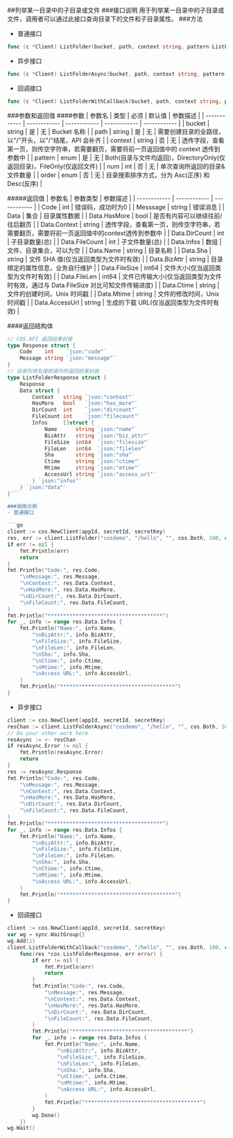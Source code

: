 ##列举某一目录中的子目录或文件
###接口说明
用于列举某一目录中的子目录或文件，调用者可以通过此接口查询目录下的文件和子目录属性。
###方法
- 普通接口

```go
func (c *Client) ListFolder(bucket, path, context string, pattern ListPattern, num int, order ListOrder) (*ListFolderResponse, error)
```

- 异步接口

```go
func (c *Client) ListFolderAsync(bucket, path, context string, pattern ListPattern, num int, order ListOrder) <-chan *ListFolderAsyncResponse
```

- 回调接口

```go
func (c *Client) ListFolderWithCallback(bucket, path, context string, pattern ListPattern, num int, order ListOrder, callback func(*ListFolderResponse, error))
```

###参数和返回值
####参数
| 参数名  | 类型  | 必须  | 默认值  | 参数描述  |
| ------------ | ------------ | ------------ | ------------ | ------------ |
| bucket  | string  | 是  | 无  | Bucket 名称  |
| path  | string  | 是  | 无  | 需要创建目录的全路径，以"/"开头，以"/"结尾，API 会补齐 |
| context  | string  | 否  | 无  | 透传字段，查看第一页，则传空字符串，若需要翻页，需要将前一页返回值中的 context 透传到参数中  |
| pattern  | enum  | 是  | 无  | Both(目录与文件均返回)，DirectoryOnly(仅返回目录)，FileOnly(仅返回文件)  |
| num  | int  | 否  | 无  | 单次查询所返回的目录&文件数量  |
| order  | enum  | 否  | 无  | 目录搜索排序方式，分为 Asc(正序) 和 Desc(反序)  |

#####返回值
| 参数名  | 参数类型  | 参数描述  |
| ------------ | ------------ | ------------ |
| Code  | int  | 错误码，成功时为0   |
| Messsage  | string  | 错误消息  |
| Data  | 集合  | 目录属性数据  |
| Data.HasMore  | bool  | 是否有内容可以继续往前/往后翻页  |
| Data.Context  | string  | 透传字段，查看第一页，则传空字符串，若需要翻页，需要将前一页返回值中的context透传到参数中  |
| Data.DirCount  | int  | 子目录数量(总)   |
| Data.FileCount  | int  | 子文件数量(总)   |
| Data.Infos  | 数组  | 文件、目录集合，可以为空  |
| Data.Name  | string  | 目录名称  |
| Data.Sha  | string  | 文件 SHA 值(仅当返回类型为文件时有效)  |
| Data.BizAttr  | string  | 目录绑定的属性信息，业务自行维护  |
| Data.FileSize  | int64  | 文件大小(仅当返回类型为文件时有效)  |
| Data.FileLen  | int64  | 文件已传输大小(仅当返回类型为文件时有效，通过与 Data.FileSize 对比可知文件传输进度)  |
| Data.Ctime  | string  | 文件的创建时间，Unix 时间戳  |
| Data.Mtime  | string  | 文件的修改时间，Unix 时间戳  |
| Data.AccessUrl  | string  | 生成的下载 URL(仅当返回类型为文件时有效)  |

####返回结构体

```go
// COS API 返回结果封装
type Response struct {
	Code    int    `json:"code"`
	Message string `json:"message"`
}
// 目录列举及搜索操作的返回结果封装
type ListFolderResponse struct {
	Response
	Data struct {
		Context   string `json:"context"`
		HasMore   bool   `json:"has_more"`
		DirCount  int    `json:"dircount"`
		FileCount int    `json:"filecount"`
		Infos     []struct {
			Name      string `json:"name"`
			BizAttr   string `json:"biz_attr"`
			FileSize  int64  `json:"filesize"`
			FileLen   int64  `json:"filelen"`
			Sha       string `json:"sha"`
			Ctime     string `json:"ctime"`
			Mtime     string `json:"mtime"`
			AccessUrl string `json:"access_url"`
		} `json:"infos"`
	} `json:"data"`
}```

###调用示例
- 普通接口

```go
client := cos.NewClient(appId, secretId, secretKey)
res, err := client.ListFolder("cosdemo", "/hello", "", cos.Both, 100, cos.Asc)
if err != nil {
    fmt.Println(err)
    return
}
fmt.Println("Code:", res.Code,
    "\nMessage:", res.Message,
    "\nContext:", res.Data.Context,
    "\nHasMore:", res.Data.HasMore,
    "\nDirCount:", res.Data.DirCount,
    "\nFileCount:", res.Data.FileCount,
)
fmt.Println("*************************************")
for _, info := range res.Data.Infos {
    fmt.Println("Name:", info.Name,
        "\nBizAttr:", info.BizAttr,
        "\nFileSize:", info.FileSize,
        "\nFileLen:", info.FileLen,
        "\nSha:", info.Sha,
        "\nCtime:", info.Ctime,
        "\nMtime:", info.Mtime,
        "\nAccess URL:", info.AccessUrl,
    )
    fmt.Println("*************************************")
}
```

- 异步接口

```go
client := cos.NewClient(appId, secretId, secretKey)
resChan := client.ListFolderAsync("cosdemo", "/hello", "", cos.Both, 100, cos.Asc)
// Do your other work here
resAsync := <- resChan
if resAsync.Error != nil {
    fmt.Println(resAsync.Error)
    return
}
res := resAsync.Response
fmt.Println("Code:", res.Code,
    "\nMessage:", res.Message,
    "\nContext:", res.Data.Context,
    "\nHasMore:", res.Data.HasMore,
    "\nDirCount:", res.Data.DirCount,
    "\nFileCount:", res.Data.FileCount,
)
fmt.Println("*************************************")
for _, info := range res.Data.Infos {
    fmt.Println("Name:", info.Name,
        "\nBizAttr:", info.BizAttr,
        "\nFileSize:", info.FileSize,
        "\nFileLen:", info.FileLen,
        "\nSha:", info.Sha,
        "\nCtime:", info.Ctime,
        "\nMtime:", info.Mtime,
        "\nAccess URL:", info.AccessUrl,
    )
    fmt.Println("*************************************")
}
```

- 回调接口

```go
client := cos.NewClient(appId, secretId, secretKey)
var wg = sync.WaitGroup{}
wg.Add(1)
client.ListFolderWithCallback("cosdemo", "/hello", "", cos.Both, 100, cos.Asc,
    func(res *cos.ListFolderResponse, err error) {
        if err != nil {
            fmt.Println(err)
            return
        }
        fmt.Println("Code:", res.Code,
            "\nMessage:", res.Message,
            "\nContext:", res.Data.Context,
            "\nHasMore:", res.Data.HasMore,
            "\nDirCount:", res.Data.DirCount,
            "\nFileCount:", res.Data.FileCount,
        )
        fmt.Println("*************************************")
        for _, info := range res.Data.Infos {
            fmt.Println("Name:", info.Name,
                "\nBizAttr:", info.BizAttr,
                "\nFileSize:", info.FileSize,
                "\nFileLen:", info.FileLen,
                "\nSha:", info.Sha,
                "\nCtime:", info.Ctime,
                "\nMtime:", info.Mtime,
                "\nAccess URL:", info.AccessUrl,
            )
            fmt.Println("*************************************")
        }
        wg.Done()
    })
wg.Wait()
```
